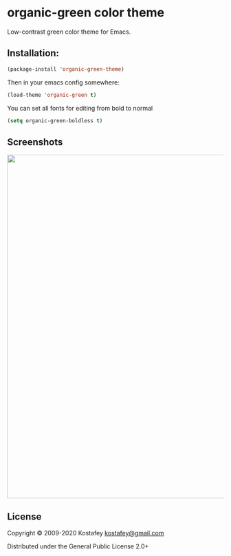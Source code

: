 # organic-green color theme

Low-contrast green color theme for Emacs.

## Installation:

```lisp
(package-install 'organic-green-theme)
```

Then in your emacs config somewhere:

```lisp
(load-theme 'organic-green t)
```

You can set all fonts for editing from bold to normal
```lisp
(setq organic-green-boldless t)
```

## Screenshots

<img src="http://i.imgur.com/GXoUtD6.png" width="800" />

## License

Copyright © 2009-2020 Kostafey <kostafey@gmail.com>

Distributed under the General Public License 2.0+

